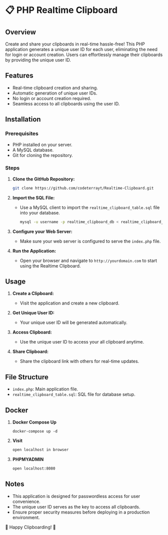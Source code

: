 # 📋 PHP Realtime Clipboard

## Overview

Create and share your clipboards in real-time hassle-free! This PHP application generates a unique user ID for each user, eliminating the need for login or account creation. Users can effortlessly manage their clipboards by providing the unique user ID.

## Features

- Real-time clipboard creation and sharing.
- Automatic generation of unique user IDs.
- No login or account creation required.
- Seamless access to all clipboards using the user ID.

## Installation

### Prerequisites

- PHP installed on your server.
- A MySQL database.
- Git for cloning the repository.

### Steps

1. **Clone the GitHub Repository:**

   ```bash
   git clone https://github.com/codeterrayt/Realtime-Clipboard.git
   ```
2. **Import the SQL File:**

   - Use a MySQL client to import the `realtime_clipboard_table.sql` file into your database.

     ```bash
     mysql -u username -p realtime_clipboard_db < realtime_clipboard_table.sql
     ```
3. **Configure your Web Server:**

   - Make sure your web server is configured to serve the `index.php` file.
4. **Run the Application:**

   - Open your browser and navigate to `http://yourdomain.com` to start using the Realtime Clipboard.

## Usage

1. **Create a Clipboard:**

   - Visit the application and create a new clipboard.
2. **Get Unique User ID:**

   - Your unique user ID will be generated automatically.
3. **Access Clipboard:**

   - Use the unique user ID to access your all clipboard anytime.
4. **Share Clipboard:**

   - Share the clipboard link with others for real-time updates.

## File Structure

- `index.php`: Main application file.
- `realtime_clipboard_table.sql`: SQL file for database setup.

## Docker

1. **Docker Compose Up**
    ```
    docker-compose up -d
    ```

2. **Visit**
    ```bash
    open localhost in browser
    ```

3. **PHPMYADMIN**
    ```bash
    open localhost:8080 
    ```

## Notes

- This application is designed for passwordless access for user convenience.
- The unique user ID serves as the key to access all clipboards.
- Ensure proper security measures before deploying in a production environment.

🚀 Happy Clipboarding! 📎
